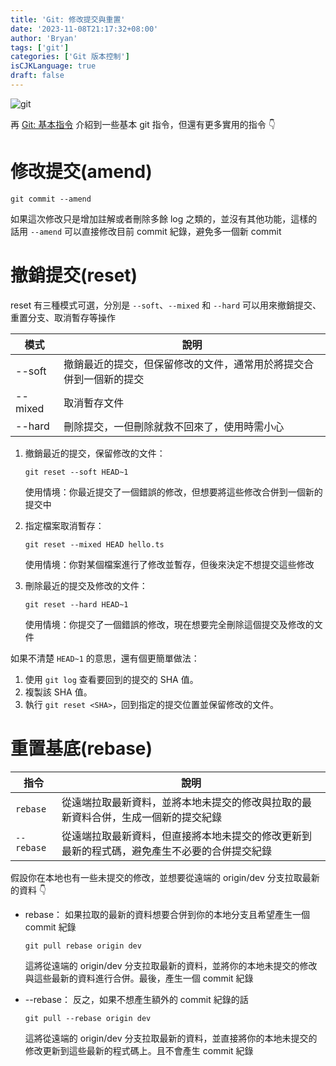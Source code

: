 ```yaml
---
title: 'Git: 修改提交與重置'
date: '2023-11-08T21:17:32+08:00'
author: 'Bryan'
tags: ['git']
categories: ['Git 版本控制']
isCJKLanguage: true
draft: false
---
```

![git](/images/Git/banner.jpeg)

再 [Git: 基本指令](/posts/git-01) 介紹到一些基本 git 指令，但還有更多實用的指令 👇

# 修改提交(amend)
```
git commit --amend
```
如果這次修改只是增加註解或者刪除多餘 log 之類的，並沒有其他功能，這樣的話用 `--amend` 可以直接修改目前 commit 紀錄，避免多一個新 commit

# 撤銷提交(reset)
reset 有三種模式可選，分別是 `--soft`、`--mixed` 和 `--hard`
可以用來撤銷提交、重置分支、取消暫存等操作

| 模式    | 說明                                                               |
| ------- | ------------------------------------------------------------------ |
| --soft  | 撤銷最近的提交，但保留修改的文件，通常用於將提交合併到一個新的提交 |
| --mixed | 取消暫存文件                                                       |
| --hard  | 刪除提交，一但刪除就救不回來了，使用時需小心                       |


1. 撤銷最近的提交，保留修改的文件：
   ```
   git reset --soft HEAD~1
   ```
   使用情境：你最近提交了一個錯誤的修改，但想要將這些修改合併到一個新的提交中
   
2. 指定檔案取消暫存：
   ```
   git reset --mixed HEAD hello.ts
   ```
   使用情境：你對某個檔案進行了修改並暫存，但後來決定不想提交這些修改
   
3. 刪除最近的提交及修改的文件：
   ```
   git reset --hard HEAD~1
   ```
   使用情境：你提交了一個錯誤的修改，現在想要完全刪除這個提交及修改的文件
    
如果不清楚 `HEAD~1` 的意思，還有個更簡單做法：

1. 使用 `git log` 查看要回到的提交的 SHA 值。
2. 複製該 SHA 值。
3. 執行 `git reset <SHA>`，回到指定的提交位置並保留修改的文件。

# 重置基底(rebase)
| 指令       | 說明                                                                                         |
| ---------- | -------------------------------------------------------------------------------------------- |
| `rebase`   | 從遠端拉取最新資料，並將本地未提交的修改與拉取的最新資料合併，生成一個新的提交紀錄           |
| `--rebase` | 從遠端拉取最新資料，但直接將本地未提交的修改更新到最新的程式碼，避免產生不必要的合併提交紀錄 |

假設你在本地也有一些未提交的修改，並想要從遠端的 origin/dev 分支拉取最新的資料 👇

* rebase：
   如果拉取的最新的資料想要合併到你的本地分支且希望產生一個 commit 紀錄
   ```
   git pull rebase origin dev
   ```
    這將從遠端的 origin/dev 分支拉取最新的資料，並將你的本地未提交的修改與這些最新的資料進行合併。最後，產生一個 commit 紀錄

* --rebase：
   反之，如果不想產生額外的 commit 紀錄的話
   ```
   git pull --rebase origin dev
   ```
    這將從遠端的 origin/dev 分支拉取最新的資料，並直接將你的本地未提交的修改更新到這些最新的程式碼上。且不會產生 commit 紀錄
